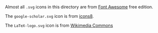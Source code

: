 Almost all `.svg` icons in this directory are from [Font Awesome](https://fontawesome.com/) free edition.

The `google-scholar.svg` icon is from [icons8](https://icons8.com/icons/set/google-scholar).

The `LaTeX-logo.svg` icon is from [Wikimedia Commons](<https://commons.wikimedia.org/wiki/File:LaTeX_logo.svg>)